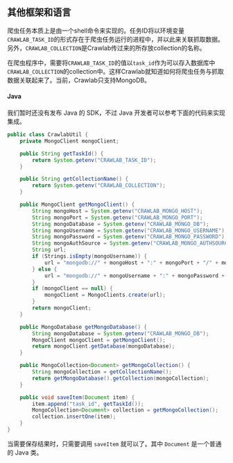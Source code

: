 ## 其他框架和语言

爬虫任务本质上是由一个shell命令来实现的。任务ID将以环境变量`CRAWLAB_TASK_ID`的形式存在于爬虫任务运行的进程中，并以此来关联抓取数据。另外，`CRAWLAB_COLLECTION`是Crawlab传过来的所存放collection的名称。

在爬虫程序中，需要将`CRAWLAB_TASK_ID`的值以`task_id`作为可以存入数据库中`CRAWLAB_COLLECTION`的collection中。这样Crawlab就知道如何将爬虫任务与抓取数据关联起来了。当前，Crawlab只支持MongoDB。

#### Java

我们暂时还没有发布 Java 的 SDK，不过 Java 开发者可以参考下面的代码来实现集成。

```java
public class CrawlabUtil {
    private MongoClient mongoClient;

    public String getTaskId() {
        return System.getenv("CRAWLAB_TASK_ID");
    }

    public String getCollectionName() {
        return System.getenv("CRAWLAB_COLLECTION");
    }

    public MongoClient getMongoClient() {
        String mongoHost = System.getenv("CRAWLAB_MONGO_HOST");
        String mongoPort = System.getenv("CRAWLAB_MONGO_PORT");
        String mongoDatabase = System.getenv("CRAWLAB_MONGO_DB");
        String mongoUsername = System.getenv("CRAWLAB_MONGO_USERNAME");
        String mongoPassword = System.getenv("CRAWLAB_MONGO_PASSWORD");
        String mongoAuthSource = System.getenv("CRAWLAB_MONGO_AUTHSOURCE");
        String url;
        if (Strings.isEmpty(mongoUsername)) {
            url = "mongodb://" + mongoHost + ":" + mongoPort + "/" + mongoDatabase;
        } else {
            url = "mongodb://" + mongoUsername + ":" + mongoPassword + "@" + mongoHost + ":" + mongoPort + "/" + mongoDatabase + "?authSource=" + mongoAuthSource;
        }
        if (mongoClient == null) {
            mongoClient = MongoClients.create(url);
        }
        return mongoClient;
    }

    public MongoDatabase getMongoDatabase() {
        String mongoDatabase = System.getenv("CRAWLAB_MONGO_DB");
        MongoClient mongoClient = getMongoClient();
        return mongoClient.getDatabase(mongoDatabase);
    }

    public MongoCollection<Document> getMongoCollection() {
        String mongoCollection = getCollectionName();
        return getMongoDatabase().getCollection(mongoCollection);
    }

    public void saveItem(Document item) {
        item.append("task_id", getTaskId());
        MongoCollection<Document> collection = getMongoCollection();
        collection.insertOne(item);
    }
}
```

当需要保存结果时，只需要调用 `saveItem` 就可以了。其中 `Document` 是一个普通的 Java 类。

